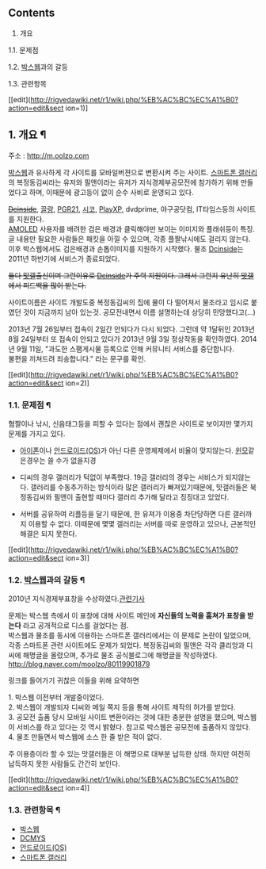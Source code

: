 ## Contents

    

1. 개요 
    

1.1. 문제점

1.2. [박스웹](%EB%B0%95%EC%8A%A4%EC%9B%B9.md)과의 갈등

1.3. 관련항목

[[edit](http://rigvedawiki.net/r1/wiki.php/%EB%AC%BC%EC%A1%B0?action=edit&sect
ion=1)]

## 1. 개요 ¶

주소 : <http://m.oolzo.com>

  

[박스웹](%EB%B0%95%EC%8A%A4%EC%9B%B9.md)과 유사하게 각 사이트를 모바일버젼으로 변환시켜 주는 사이트.
[스마트폰 갤러리](%EC%8A%A4%EB%A7%88%ED%8A%B8%ED%8F%B0%20%EA%B0%A4%EB%9F%AC%EB%A6%AC.md)의 복정동김씨라는 유저와 필앤이라는 유저가 지식경제부공모전에 참가하기 위해 만들었다고 하며, 이때문에 광고등이 없이 순수 사비로
운영되고 있다.

  

<del>[Dcinside](Dcinside.md)</del>, [끌량](%EB%81%8C%EB%9F%89.md),
[PGR21](PGR21.md), [시코](%EC%8B%9C%EC%BD%94.md), [PlayXP](Play%20XP.md), dvdprime, 야구공닷컴, IT타임스등의 사이트를 지원한다.  
[AMOLED](AMOLED.md) 사용자를 배려한 검은 배경과 클릭해야만 보이는 이미지와 플래쉬등이 특징. 글 내용만 필요한 사람들은
패킷을 아낄 수 있으며, 각종 플짤낚시에도 걸리지 않는다. 이후 박스웹에서도 검은배경과 손톱이미지를 지원하기 시작했다. 물조
[Dcinside](Dcinside.md)는 2011년 하반기에 서비스가 종료되었다.

  

<del>둘다 [맛갤](%EB%A7%9B%EA%B0%A4.md)출신이며 그런이유로 [Dcinside](Dcinside.md)가
주력 지원이다. 그래서 그런지 유난히 [맛갤](%EB%A7%9B%EA%B0%A4.md)에서 피드백을 많이 받는다.</del>

  

사이트이름은 사이트 개발도중 복정동김씨의 집에 물이 다 떨어져서 물조라고 임시로 붙였던 것이 지금까지 남아 있는것. 공모전내면서 이름
설명하는데 상당히 민망했다고(...)

  

2013년 7월 26일부터 접속이 2일간 안되다가 다시 되었다. 그런데 약 1달뒤인 2013년 8월 24일부터 또 접속이 안되고 있다가
2013년 9월 3일 정상작동을 확인하였다. 2014년 9월 11일, "과도한 스팸게시물 등록으로 인해 커뮤니티 서비스를 중단합니다.  
불편을 끼쳐드려 죄송합니다." 라는 문구를 확인.

[[edit](http://rigvedawiki.net/r1/wiki.php/%EB%AC%BC%EC%A1%B0?action=edit&sect
ion=2)]

### 1.1. 문제점 ¶

혐짤이나 낚시, 신음태그등을 피할 수 있다는 점에서 괜찮은 사이트로 보이지만 몇가지 문제를 가지고 있다.

  

  * [아이폰](%EC%95%84%EC%9D%B4%ED%8F%B0.md)이나 [안드로이드(OS)](%EC%95%88%EB%93%9C%EB%A1%9C%EC%9D%B4%EB%93%9C%28OS%29.md)가 아닌 다른 운영체제에서 비율이 맞지않는다. [윈모](%EC%9C%88%EB%AA%A8.md)같은경우는 쓸 수가 없을지경  

  * 디씨의 경우 갤러리가 턱없이 부족했다. 19금 갤러리의 경우는 서비스가 되지않는다. 갤러리를 수동추가하는 방식이라 많은 갤러리가 빠져있기때문에, 맛갤러들은 북정동김씨와 필앤이 출현할 때마다 갤러리 추가해 달라고 징징대고 있었다.  

  * 서버를 공유하여 리플등을 달기 때문에, 한 유져가 이용중 차단당하면 다른 갤러까지 이용할 수 없다. 이때문에 몇몇 갤러리는 서버를 따로 운영하고 있으나, 근본적인 해결은 되지 못한다.  

[[edit](http://rigvedawiki.net/r1/wiki.php/%EB%AC%BC%EC%A1%B0?action=edit&sect
ion=3)]

### 1.2. [박스웹](%EB%B0%95%EC%8A%A4%EC%9B%B9.md)과의 갈등 ¶

2010년 지식경제부표창을
수상하였다.[관련기사](http://www.kwnews.co.kr/nview.asp?s=401&aid=210111600146)

  

문제는 박스웹 측에서 이 표창에 대해 사이트 메인에 **자신들의 노력을 훔쳐가 표창을 받는다** 라고 공개적으로 디스를 걸었다는 점.  
박스웹과 물조를 동시에 이용하는 스마트폰 갤러리에서는 이 문제로 논란이 일었으며, 각종 스마트폰 관련 사이트에도 문제가 되었다. 복정동김씨와
필앤은 각각 클리앙과 디씨에 해명글을 올렸으며, 추가로 물조 공식블로그에 해명글을 작성하였다.
<http://blog.naver.com/moolzo/80119901879>

  

링크를 들어가기 귀찮은 이들을 위해 요약하면

  

1\. 박스웹 이전부터 개발중이었다.  
2\. 박스웹이 개발되자 디씨와 메일 쪽지 등을 통해 사이트 제작의 허가를 받았다.  
3\. 공모전 출품 당시 모바일 사이트 변환이라는 것에 대한 충분한 설명을 했으며, 박스웹이 서비스를 하고 있다는 것 역시 밝혔다. 참고로
박스웹은 공모전에 출품하지 않았다.  
4\. 물조 만들면서 박스웹에 소스 한 줄 받은 적이 없다.

  

주 이용층이라 할 수 있는 맛갤러들은 이 해명으로 대부분 납득한 상태. 하지만 여전히 납득하지 못한 사람들도 간간히 보인다.

  

[[edit](http://rigvedawiki.net/r1/wiki.php/%EB%AC%BC%EC%A1%B0?action=edit&sect
ion=4)]

### 1.3. 관련항목 ¶

  * [박스웹](%EB%B0%95%EC%8A%A4%EC%9B%B9.md)
  * [DCMYS](DCMYS.md)
  * [안드로이드(OS)](%EC%95%88%EB%93%9C%EB%A1%9C%EC%9D%B4%EB%93%9C%28OS%29.md)
  * [스마트폰 갤러리](%EC%8A%A4%EB%A7%88%ED%8A%B8%ED%8F%B0%20%EA%B0%A4%EB%9F%AC%EB%A6%AC.md)

